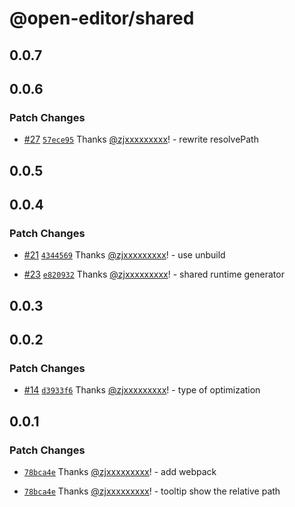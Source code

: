 # @open-editor/shared

## 0.0.7

## 0.0.6

### Patch Changes

- [#27](https://github.com/zjxxxxxxxxx/open-editor/pull/27) [`57ece95`](https://github.com/zjxxxxxxxxx/open-editor/commit/57ece9573c8005f630311be7b6113cc3470dca27) Thanks [@zjxxxxxxxxx](https://github.com/zjxxxxxxxxx)! - rewrite resolvePath

## 0.0.5

## 0.0.4

### Patch Changes

- [#21](https://github.com/zjxxxxxxxxx/open-editor/pull/21) [`4344569`](https://github.com/zjxxxxxxxxx/open-editor/commit/43445694a3c0b286be62e9caa06e340a0dba72c1) Thanks [@zjxxxxxxxxx](https://github.com/zjxxxxxxxxx)! - use unbuild

- [#23](https://github.com/zjxxxxxxxxx/open-editor/pull/23) [`e820932`](https://github.com/zjxxxxxxxxx/open-editor/commit/e8209328f2c698807dbd5030b3ae011cd3ca6d67) Thanks [@zjxxxxxxxxx](https://github.com/zjxxxxxxxxx)! - shared runtime generator

## 0.0.3

## 0.0.2

### Patch Changes

- [#14](https://github.com/zjxxxxxxxxx/open-editor/pull/14) [`d3933f6`](https://github.com/zjxxxxxxxxx/open-editor/commit/d3933f6634d70aa135fb47ac114d25afa5708759) Thanks [@zjxxxxxxxxx](https://github.com/zjxxxxxxxxx)! - type of optimization

## 0.0.1

### Patch Changes

- [`78bca4e`](https://github.com/zjxxxxxxxxx/open-editor/commit/78bca4e54dab336eafada30980b96b3c9e6a3ce7) Thanks [@zjxxxxxxxxx](https://github.com/zjxxxxxxxxx)! - add webpack

- [`78bca4e`](https://github.com/zjxxxxxxxxx/open-editor/commit/78bca4e54dab336eafada30980b96b3c9e6a3ce7) Thanks [@zjxxxxxxxxx](https://github.com/zjxxxxxxxxx)! - tooltip show the relative path
